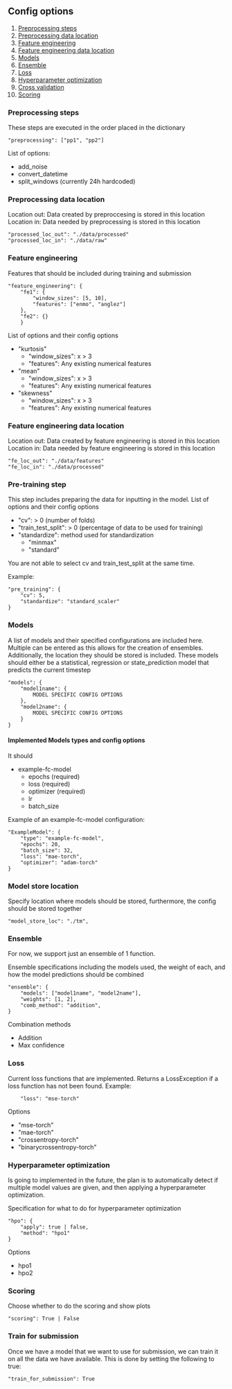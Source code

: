 ## Config options 

1. [Preprocessing steps](#preprocessing-steps)
2. [Preprocessing data location](#preprocessing-data-location)
3. [Feature engineering](#feature-engineering)
4. [Feature engineering data location](#feature-engineering-data-location)
5. [Models](#models)
6. [Ensemble](#ensemble)
7. [Loss](#loss)
8. [Hyperparameter optimization](#hyperparameter-optimization)
9. [Cross validation](#cross-validation)
10. [Scoring](#scoring)


### Preprocessing steps

These steps are executed in the order placed in the dictionary

```
"preprocessing": ["pp1", "pp2"]
```

List of options:
- add_noise
- convert_datetime
- split_windows (currently 24h hardcoded)


### Preprocessing data location
<p>
Location out: Data created by preproccesing is stored in this location <br>
Location in: Data needed by preprocessing is stored in this location
</p>

```
"processed_loc_out": "./data/processed"
"processed_loc_in": "./data/raw"
```


### Feature engineering

Features that should be included during training and submission


``` 
"feature_engineering": {
    "fe1": {
        "window_sizes": [5, 10],
        "features": ["enmo", "anglez"]
    },
    "fe2": {}
    }
```

List of options and their config options
- "kurtosis"
    - "window_sizes": x > 3
    - "features": Any existing numerical features
- "mean"
    - "window_sizes": x > 3
    - "features": Any existing numerical features
- "skewness"
    - "window_sizes": x > 3
    - "features": Any existing numerical features

### Feature engineering data location
<p>
Location out: Data created by feature engineering is stored in this location <br>
Location in: Data needed by feature engineering is stored in this location
</p>

``` 
"fe_loc_out": "./data/features"
"fe_loc_in": "./data/processed"
```

### Pre-training step

This step includes preparing the data for inputting in the model.
List of options and their config options
- "cv": > 0 (number of folds)
- "train_test_split": > 0 (percentage of data to be used for training)
- "standardize": method used for standardization
    - "minmax"
    - "standard"

You are not able to select cv and train_test_split at the same time.

Example:
```
"pre_training": {
    "cv": 5,
    "standardize": "standard_scaler"
}
```

### Models
A list of models and their specified configurations are included here. Multiple can be entered as this allows for the creation of ensembles. Additionally, the location they should be stored is included.
These models should either be a statistical, regression or state_prediction model that predicts the current timestep
``` 
"models": {
    "model1name": {
        MODEL SPECIFIC CONFIG OPTIONS
    },
    "model2name": {
        MODEL SPECIFIC CONFIG OPTIONS
    }
}
```

#### Implemented Models types and config options
It should 
- example-fc-model
    - epochs (required)
    - loss (required)
    - optimizer (required)
    - lr
    - batch_size


Example of an example-fc-model configuration:

```
"ExampleModel": {
    "type": "example-fc-model",
    "epochs": 20,
    "batch_size": 32,
    "loss": "mae-torch",
    "optimizer": "adam-torch"
}
```

### Model store location
Specify location where models should be stored, furthermore, the config should be stored together 
```
"model_store_loc": "./tm",
```


### Ensemble

For now, we support just an ensemble of 1 function.

Ensemble specifications including the models used, the weight of each, and how the model predictions should be combined

```
"ensemble": {
    "models": ["model1name", "model2name"],
    "weights": [1, 2],
    "comb_method": "addition",
}
```

Combination methods
- Addition
- Max confidence

### Loss

Current loss functions that are implemented. Returns a LossException if a loss function has not been found.
Example:
```
    "loss": "mse-torch"
```

Options
- "mse-torch"
- "mae-torch"
- "crossentropy-torch"
- "binarycrossentropy-torch"

### Hyperparameter optimization
Is going to implemented in the future, the plan is to automatically detect if multiple model values are given, and then applying a hyperparameter optimization.



Specification for what to do for hyperparameter optimization

```
"hpo": {
    "apply": true | false,
    "method": "hpo1"
}
```

Options
- hpo1
- hpo2



### Scoring

Choose whether to do the scoring and show plots

```
"scoring": True | False
```

### Train for submission
Once we have a model that we want to use for submission, we can train it on all the data we have available. This is done by setting the following to true:
```
"train_for_submission": True
```